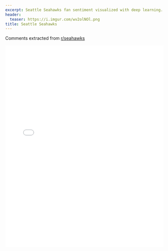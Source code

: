 ```yaml
---
excerpt: Seattle Seahawks fan sentiment visualized with deep learning.
header:
  teaser: https://i.imgur.com/wv2olNOl.png
title: Seattle Seahawks
---
```


Comments extracted from [r/seahawks](https://reddit.com/r/seahawks)
<iframe id="igraph" scrolling="no" style="border:none;" seamless="seamless" src="/plots/NFL/SEA.html" height="640" width="100%"></iframe>